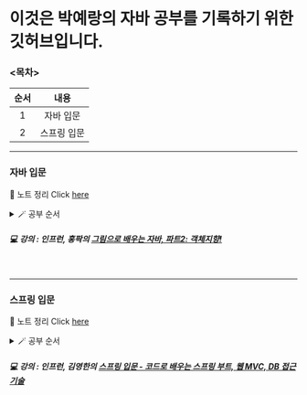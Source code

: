 # 이것은 박예랑의 자바 공부를 기록하기 위한 깃허브입니다.

### <목차>
<!--Table-->
|순서|내용|
|:--:|:--:|
|1|자바 입문|
|2|스프링 입문|

___
### 자바 입문

📝 노트 정리 Click [here](https://www.notion.so/Java-5fb11843273d411dbe5fde933d46de43)
<details>
<summary>🪄 공부 순서</summary>
 - [x] 객체지향 프로그래밍
 <br>
 - [x] 생성자
 <br>
 - [x] 레퍼런스와 스태틱
 <br>
 - [x] 접근 제한자와 게터 세터
 <br>
 - [x] 자바 API
 <br>
 - [x] 상속
 <br>
 - [x] 인터페이스
 <br>
 - [x] 총정리
</details>

##### 💻 강의 : 인프런, 홍팍의 [그림으로 배우는 자바, 파트2: 객체지향!](https://www.inflearn.com/course/그림으로-배우는-자바-객체지향/dashboard)
<br>

___

### 스프링 입문

📝 노트 정리 Click [here](https://www.notion.so/Spring-ed8973eed78d4cd99bd6e7e1c6b241a0)
<details>
<summary>🪄 공부 순서</summary>
 - [x] 프로젝트 환경설정
 <br>
 - [x] 스프링 웹 개발 기초
 <br>
 - [ ] 회원 관리 예제 - 백엔드 개발
 <br>
 - [ ] 스트링 빈과 의존관계
 <br>
 - [ ] 회원 관리 예제 - 웹 MVC 개발
 <br>
 - [ ] 스프링 DB 접근 기술
 <br>
 - [ ] AOP
 <br>
 - [ ] 다음으로...
 </details>

##### 💻 강의 : 인프런, 김영한의 [스프링 입문 - 코드로 배우는 스프링 부트, 웹 MVC, DB 접근 기술](https://www.inflearn.com/course/스프링-입문-스프링부트/dashboard)
